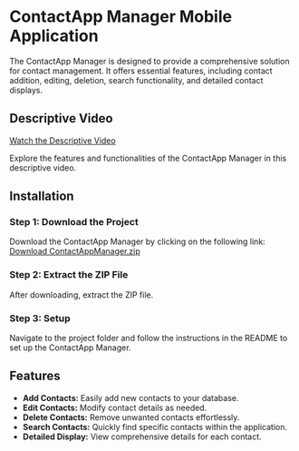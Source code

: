 # ContactApp Manager Mobile Application

The ContactApp Manager is designed to provide a comprehensive solution for contact management. It offers essential features, including contact addition, editing, deletion, search functionality, and detailed contact displays.

## Descriptive Video

[Watch the Descriptive Video](https://drive.google.com/file/d/1_JTMwMrJcIfA2cF1onOjTSrk-JNKorUJ/view?usp=sharing)

Explore the features and functionalities of the ContactApp Manager in this descriptive video.

## Installation

### Step 1: Download the Project

Download the ContactApp Manager by clicking on the following link: [Download ContactAppManager.zip]([link_to_your_zip_file](https://github.com/douaeelh2/ContactApp.git))

### Step 2: Extract the ZIP File

After downloading, extract the ZIP file.

### Step 3: Setup

Navigate to the project folder and follow the instructions in the README to set up the ContactApp Manager.

## Features

- **Add Contacts:** Easily add new contacts to your database.
- **Edit Contacts:** Modify contact details as needed.
- **Delete Contacts:** Remove unwanted contacts effortlessly.
- **Search Contacts:** Quickly find specific contacts within the application.
- **Detailed Display:** View comprehensive details for each contact.

